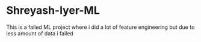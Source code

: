 # Shreyash-Iyer-ML
This is a failed ML project where i did a lot of feature engineering but due to less amount of data i failed
